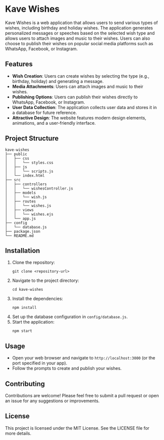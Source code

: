 # Kave Wishes

Kave Wishes is a web application that allows users to send various types of wishes, including birthday and holiday wishes. The application generates personalized messages or speeches based on the selected wish type and allows users to attach images and music to their wishes. Users can also choose to publish their wishes on popular social media platforms such as WhatsApp, Facebook, or Instagram.

## Features

- **Wish Creation**: Users can create wishes by selecting the type (e.g., birthday, holiday) and generating a message.
- **Media Attachments**: Users can attach images and music to their wishes.
- **Publishing Options**: Users can publish their wishes directly to WhatsApp, Facebook, or Instagram.
- **User Data Collection**: The application collects user data and stores it in a database for future reference.
- **Attractive Design**: The website features modern design elements, animations, and a user-friendly interface.

## Project Structure

```
kave-wishes
├── public
│   ├── css
│   │   └── styles.css
│   ├── js
│   │   └── scripts.js
│   └── index.html
├── src
│   ├── controllers
│   │   └── wishesController.js
│   ├── models
│   │   └── wish.js
│   ├── routes
│   │   └── wishes.js
│   ├── views
│   │   └── wishes.ejs
│   └── app.js
├── config
│   └── database.js
├── package.json
└── README.md
```

## Installation

1. Clone the repository:
   ```
   git clone <repository-url>
   ```
2. Navigate to the project directory:
   ```
   cd kave-wishes
   ```
3. Install the dependencies:
   ```
   npm install
   ```
4. Set up the database configuration in `config/database.js`.
5. Start the application:
   ```
   npm start
   ```

## Usage

- Open your web browser and navigate to `http://localhost:3000` (or the port specified in your app).
- Follow the prompts to create and publish your wishes.

## Contributing

Contributions are welcome! Please feel free to submit a pull request or open an issue for any suggestions or improvements.

## License

This project is licensed under the MIT License. See the LICENSE file for more details.